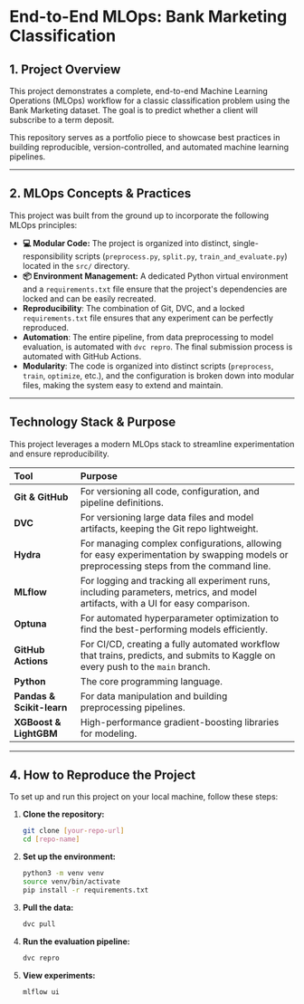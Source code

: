 # End-to-End MLOps: Bank Marketing Classification

## 1. Project Overview

This project demonstrates a complete, end-to-end Machine Learning Operations (MLOps) workflow for a classic classification problem using the Bank Marketing dataset. The goal is to predict whether a client will subscribe to a term deposit.

This repository serves as a portfolio piece to showcase best practices in building reproducible, version-controlled, and automated machine learning pipelines.

---

## 2. MLOps Concepts & Practices

This project was built from the ground up to incorporate the following MLOps principles:

* **💻 Modular Code:** The project is organized into distinct, single-responsibility scripts (`preprocess.py`, `split.py`, `train_and_evaluate.py`) located in the `src/` directory.
* **📦 Environment Management:** A dedicated Python virtual environment and a `requirements.txt` file ensure that the project's dependencies are locked and can be easily recreated.
* **Reproducibility**: The combination of Git, DVC, and a locked `requirements.txt` file ensures that any experiment can be perfectly reproduced.
* **Automation**: The entire pipeline, from data preprocessing to model evaluation, is automated with `dvc repro`. The final submission process is automated with GitHub Actions.
* **Modularity**: The code is organized into distinct scripts (`preprocess`, `train`, `optimize`, etc.), and the configuration is broken down into modular files, making the system easy to extend and maintain.


---

## Technology Stack & Purpose

This project leverages a modern MLOps stack to streamline experimentation and ensure reproducibility.

| Tool | Purpose |
| :--- | :--- |
| **Git & GitHub** | For versioning all code, configuration, and pipeline definitions. |
| **DVC** | For versioning large data files and model artifacts, keeping the Git repo lightweight. |
| **Hydra** | For managing complex configurations, allowing for easy experimentation by swapping models or preprocessing steps from the command line. |
| **MLflow** | For logging and tracking all experiment runs, including parameters, metrics, and model artifacts, with a UI for easy comparison. |
| **Optuna** | For automated hyperparameter optimization to find the best-performing models efficiently. |
| **GitHub Actions**| For CI/CD, creating a fully automated workflow that trains, predicts, and submits to Kaggle on every push to the `main` branch. |
| **Python** | The core programming language. |
| **Pandas & Scikit-learn** | For data manipulation and building preprocessing pipelines. |
| **XGBoost & LightGBM** | High-performance gradient-boosting libraries for modeling. |

---

## 4. How to Reproduce the Project

To set up and run this project on your local machine, follow these steps:

1.  **Clone the repository:**
    ```bash
    git clone [your-repo-url]
    cd [repo-name]
    ```
2.  **Set up the environment:**
    ```bash
    python3 -m venv venv
    source venv/bin/activate
    pip install -r requirements.txt
    ```
3.  **Pull the data:**
    ```bash
    dvc pull
    ```
4.  **Run the evaluation pipeline:**
    ```bash
    dvc repro
    ```
5.  **View experiments:**
    ```bash
    mlflow ui
    ```